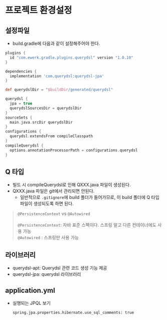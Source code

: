 # 프로젝트 환경설정

## 설정파일

* build.gradle에 다음과 같이 설정해주어야 한다.

```gradle
plugins {
  id "com.ewerk.gradle.plugins.querydsl" version "1.0.10"
}

dependencies {
  implementation 'com.querydsl:querydsl-jpa'
}

def querydslDir = "$buildDir/generated/querydsl"

querydsl {
  jpa = true
  querydslSourcesDir = querydslDir
}
sourceSets {
  main.java.srcDir querydslDir
}
configurations {
  querydsl.extendsFrom compileClasspath
}
compileQuerydsl {
  options.annotationProcessorPath = configurations.querydsl
}
```

## Q 타입

* 빌드 시 compileQuerydsl로 인해 QXXX.java 파일이 생성된다.
* QXXX.java 파일은 git에서 관리되면 안된다.
  * 일반적으로 `.gitignore`에 build 폴더가 들어가므로, 이 build 폴더에 Q 타입 파일이 생성되도록 하면 된다.

> `@PersistenceContext` vs `@Autowired` \
> \
> `@PersistenceContext`: 자바 표준 스펙이다. 스프링 말고 다른 컨테이너에도 사용 가능\
> `@Autowired` : 스프링만 사용 가능

## 라이브러리

* querydsl-apt: Querydsl 관련 코드 생성 기능 제공
* querydsl-jpa: querydsl 라이브러리

## application.yml

*   실행되는 JPQL 보기

    `spring.jpa.properties.hibernate.use_sql_comments: true`

